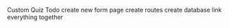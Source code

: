 Custom Quiz Todo
    create new form page
    create routes
    create database
    link everything together